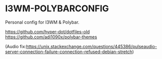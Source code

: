 # I3WM-POLYBARCONFIG
Personal config for I3WM &amp; Polybar.

https://github.com/hyper-dot/dotfiles-old
https://github.com/adi1090x/polybar-themes

(Audio fix:https://unix.stackexchange.com/questions/445386/pulseaudio-server-connection-failure-connection-refused-debian-stretch)
